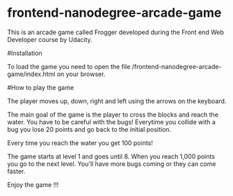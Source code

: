 frontend-nanodegree-arcade-game
===============================

This is an arcade game called Frogger developed during the Front end Web Developer course by Udacity.


#Installation

To load the game you need to open the file /frontend-nanodegree-arcade-game/index.html 
on your browser.



#How to play the game

The player moves up, down, right and left using the arrows on the keyboard.

The main goal of the game is the player to cross the blocks and reach the water.
You have to be careful with the bugs! Everytime you collide with a bug you lose
20 points and go back to the initial position. 

Every time you reach the water you get 100 points!

The game starts at level 1 and goes until 8. 
When you reach 1,000 points you go to the next level.
You'll have more bugs coming or they can come faster.
 

Enjoy the game !!!



